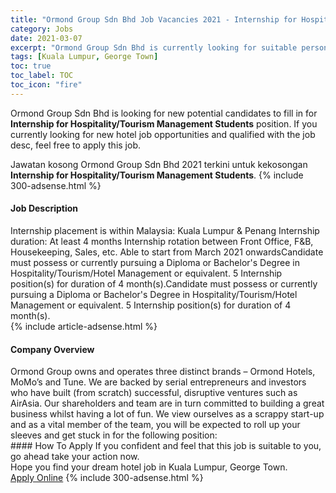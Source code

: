 ```yaml
---
title: "Ormond Group Sdn Bhd Job Vacancies 2021 - Internship for Hospitality/Tourism Management Students" 
category: Jobs 
date: 2021-03-07 
excerpt: "Ormond Group Sdn Bhd is currently looking for suitable person to fill in the Internship for Hospitality/Tourism Management Students which positioned at Kuala Lumpur, George Town" 
tags: [Kuala Lumpur, George Town] 
toc: true 
toc_label: TOC 
toc_icon: "fire" 
--- 
```


<p>Ormond Group Sdn Bhd is looking for new potential candidates to fill in for <b>Internship for Hospitality/Tourism Management Students</b> position. If you currently looking for new hotel job opportunities and qualified with the job desc, feel free to apply this job.
</p>Jawatan kosong Ormond Group Sdn Bhd 2021 terkini untuk kekosongan <b>Internship for Hospitality/Tourism Management Students</b>. 
{% include 300-adsense.html %} 
<div><div><h4>Job Description</h4></div><div><div><span><div>Internship placement is within Malaysia: Kuala Lumpur &amp; Penang
Internship duration: At least 4 months
Internship rotation between Front Office, F&amp;B, Housekeeping, Sales, etc.
Able to start from March 2021 onwardsCandidate must possess or currently pursuing a Diploma or Bachelor's Degree in Hospitality/Tourism/Hotel Management or equivalent.
5  Internship position(s) for duration of 4 month(s).Candidate must possess or currently pursuing a Diploma or Bachelor's Degree in Hospitality/Tourism/Hotel Management or equivalent.
5  Internship position(s) for duration of 4 month(s).</div></span></div></div></div> 
{% include article-adsense.html %} 
<div><div><h4>Company Overview</h4></div><div><div><span><div>Ormond Group owns and operates three distinct brands &#8211; Ormond Hotels, MoMo&#8217;s and Tune. We are backed by serial entrepreneurs and investors who have built (from scratch) successful, disruptive ventures such as AirAsia. Our shareholders and team are in turn committed to building a great business whilst having a lot of fun. We view ourselves as a scrappy start-up and as a vital member of the team, you will be expected to roll up your sleeves and get stuck in for the following position:</div></span></div></div></div> 
#### How To Apply 
If you confident and feel that this job is suitable to you, go ahead take your action now. <br/> 
Hope you find your dream hotel job in Kuala Lumpur, George Town. <br/> 
<a href="https://www.jobstreet.com.my/en/job/internship-for-hospitality-tourism-management-students-4490668?jobId=jobstreet-my-job-4490668" class="btn btn--info" target="_blank" rel="nofollow noopenner">Apply Online</a> 
{% include 300-adsense.html %} 